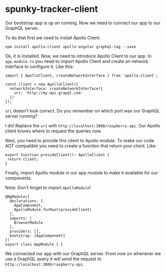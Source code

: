# spunky-tracker-client

Our bootstrap app is up an running. Now we need to connect our app to our GraphQL server. 

To do that first we need to install Apollo Client:

`npm install apollo-client apollo-angular graphql-tag --save`

Ok, it is installed. Now, we need to introduce Apollo Client to our app. In `app.module.ts` you need to import Apollo Client
and create an network interface to configure it. Like this:

```
import { ApolloClient, createNetworkInterface } from 'apollo-client';

const client = new ApolloClient({
  networkInterface: createNetworkInterface({
    uri: 'http://my-api.grapql.com'
  })
});
```
`uri` doesn't look correct. Do you remember on which port was our GraphQL server running?

I do! Replace the `uri` with `http://localhost:3000/raspberry-api`. Our Apollo client knows where to request the queries now.

Next, you need to provide this client to Apollo module. To make our code AOT compatible you need to create a
function that return your client. Like:
 
 ```
export function provideClient(): ApolloClient {
  return client;
}
```

Finally, import Apollo module in our app module to make it available for our components.

Note: Don't forget to import `ApolloModule`! 

```
@NgModule({
  declarations: [
    AppComponent,
    ApolloModule.forRoot(provideClient)
  ],
  imports: [
    BrowserModule
  ],
  providers: [],
  bootstrap: [AppComponent]
})
export class AppModule { }
```

We connected our app with our GraphQL server. From now on whenever we use a GraphQL query it will send the request 
to `http://localhost:3000/raspberry-api`.


